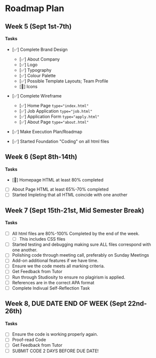 #   Roadmap Plan

## Week 5 (Sept 1st-7th)

#### Tasks

- [✅] Complete Brand Design
	- [✅] About Company
    - [✅] Logo
    - [✅] Typography
    - [✅] Colour Palette
    - [✅] Possible Template Layouts; Team Profile
    - [📝] Icons

- [✅] Complete Wireframe
    - [✅] Home Page `type="index.html"`
    - [✅] Job Application `type="job.html"`
    - [✅] Application Form `type="apply.html"`
    - [✅] About Page `type="about.html"`

- [✅] Make Execution Plan/Roadmap

- [✅] Started Foundation "Coding" on all html files

## Week 6 (Sept 8th-14th)

#### Tasks

- [📝] Homepage HTML at least 80% completed
- [ ] About Page HTML at least 65%-70% completed
- [ ] Started Impleting that all HTML coincide with one another

## Week 7 (Sept 15th-21st, Mid Semester Break)

#### Tasks

- [ ] All html files are 80%-100% Completed by the end of the week.
    - [ ] This includes CSS files
- [ ] Started testing and debugging making sure ALL files correspond
      with one another.
- [ ] Polishing code through meeting call, preferably on Sunday 
      Meetings
- [ ] Add-on additional features if we have time.
- [ ] Ensure we the code meets all marking criteria.
- [ ] Get Feedback from Tutor
- [ ] Run through Studiosity to ensure no plagirism is applied.
- [ ] References are in the correct APA format
- [ ] Complete Indivual Self-Reflection Task

## Week 8, DUE DATE END OF WEEK (Sept 22nd-26th)

#### Tasks

- [ ] Ensure the code is working properly again.
- [ ] Proof-read Code
- [ ] Get Feedback from Tutor
- [ ] SUBMIT CODE 2 DAYS BEFORE DUE DATE!